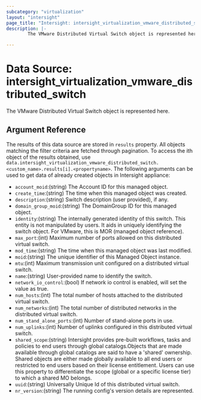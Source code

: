 ```yaml
---
subcategory: "virtualization"
layout: "intersight"
page_title: "Intersight: intersight_virtualization_vmware_distributed_switch"
description: |-
        The VMware Distributed Virtual Switch object is represented here.

---
```


# Data Source: intersight_virtualization_vmware_distributed_switch
The VMware Distributed Virtual Switch object is represented here.
## Argument Reference
The results of this data source are stored in `results` property.
All objects matching the filter criteria are fetched through pagination.
To access the ith object of the results obtained, use `data.intersight_virtualization_vmware_distributed_switch.<custom_name>.results[i].<propertyname>`.
The following arguments can be used to get data of already created objects in Intersight appliance:
* `account_moid`:(string) The Account ID for this managed object. 
* `create_time`:(string) The time when this managed object was created. 
* `description`:(string) Switch description (user provided), if any. 
* `domain_group_moid`:(string) The DomainGroup ID for this managed object. 
* `identity`:(string) The internally generated identity of this switch. This entity is not manipulated by users. It aids in uniquely identifying the switch object. For VMware, this is MOR (managed object reference). 
* `max_port`:(int) Maximum number of ports allowed on this distributed virtual switch. 
* `mod_time`:(string) The time when this managed object was last modified. 
* `moid`:(string) The unique identifier of this Managed Object instance. 
* `mtu`:(int) Maximum transmission unit configured on a distributed virtual switch. 
* `name`:(string) User-provided name to identify the switch. 
* `network_io_control`:(bool) If network io control is enabled, will set the value as true. 
* `num_hosts`:(int) The total number of hosts attached to the distributed virtual switch. 
* `num_networks`:(int) The total number of distributed networks in the distributed virtual switch. 
* `num_stand_alone_ports`:(int) Number of stand-alone ports in use. 
* `num_uplinks`:(int) Number of uplinks configured in this distributed virtual switch. 
* `shared_scope`:(string) Intersight provides pre-built workflows, tasks and policies to end users through global catalogs.Objects that are made available through global catalogs are said to have a 'shared' ownership. Shared objects are either made globally available to all end users or restricted to end users based on their license entitlement. Users can use this property to differentiate the scope (global or a specific license tier) to which a shared MO belongs. 
* `uuid`:(string) Universally Unique Id of this distributed virtual switch. 
* `nr_version`:(string) The running config's version details are represented. 
 

